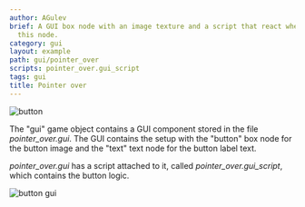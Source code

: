 ```yaml
---
author: AGulev
brief: A GUI box node with an image texture and a script that react when pointer over
  this node.
category: gui
layout: example
path: gui/pointer_over
scripts: pointer_over.gui_script
tags: gui
title: Pointer over
---
```



![button](button.jpg)

The "gui" game object contains a GUI component stored in the file *pointer_over.gui*. The GUI contains
the setup with the "button" box node for the button image and the "text" text node for the button label text.

*pointer_over.gui* has a script attached to it, called *pointer_over.gui_script*, which contains the button logic.

![button gui](button_gui.jpg)
